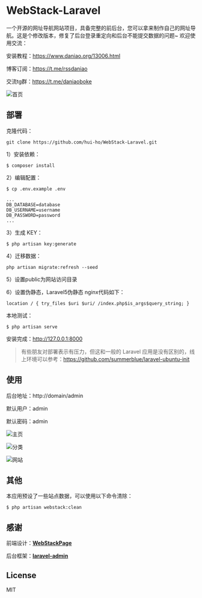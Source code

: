 # WebStack-Laravel

一个开源的网址导航网站项目，具备完整的前后台，您可以拿来制作自己的网址导航。这是个修改版本，修复了后台登录重定向和后台不能提交数据的问题~
欢迎使用交流：

安装教程：https://www.daniao.org/13006.html

博客订阅：https://t.me/rssdaniao

交流tg群：https://t.me/daniaoboke


![首页](public/screen/01.png)



## 部署

克隆代码：

```shell
git clone https://github.com/hui-ho/WebStack-Laravel.git
```

1）安装依赖：

```shell
$ composer install
```

2）编辑配置：

```
$ cp .env.example .env
```

```
...
DB_DATABASE=database
DB_USERNAME=username
DB_PASSWORD=password
...
```

3）生成 KEY：

```shell
$ php artisan key:generate  
```

4）迁移数据：

```shell
php artisan migrate:refresh --seed
```
5）设置public为网站访问目录

6）设置伪静态，Laravel5伪静态 nginx代码如下：

```shell
location / { try_files $uri $uri/ /index.php$is_args$query_string; }
```


本地测试：

```shell
$ php artisan serve
```

安装完成：http://127.0.0.1:8000

> 有些朋友对部署表示有压力，但这和一般的 Laravel 应用是没有区别的，线上环境可以参考：https://github.com/summerblue/laravel-ubuntu-init


## 使用

后台地址：http://domain/admin

默认用户：admin

默认密码：admin

![主页](public/screen/02.png)

![分类](public/screen/03.png)

![网站](public/screen/04.png)


## 其他

本应用预设了一些站点数据，可以使用以下命令清除：

```shell
$ php artisan webstack:clean
```


## 感谢

前端设计：[**WebStackPage**](https://github.com/WebStackPage/WebStackPage.github.io)

后台框架：[**laravel-admin**](https://github.com/z-song/laravel-admin)



## License

MIT
